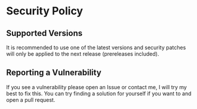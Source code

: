# Security Policy

## Supported Versions

It is recommended to use one of the latest versions and security patches will only be applied to the next release (prereleases included).

## Reporting a Vulnerability

If you see a vulnerability please open an Issue or contact me, I will try my best to fix this. You can try finding a solution for yourself if you want to and open a pull request.
